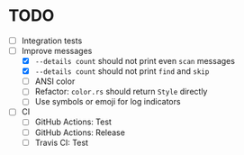 # TODO

* [ ] Integration tests
* [ ] Improve messages
  * [x] `--details count` should not print even `scan` messages
  * [x] `--details count` should not print `find` and `skip`
  * [ ] ANSI color
  * [ ] Refactor: `color.rs` should return `Style` directly
  * [ ] Use symbols or emoji for log indicators
* [ ] CI
  * [ ] GitHub Actions: Test
  * [ ] GitHub Actions: Release
  * [ ] Travis CI: Test
